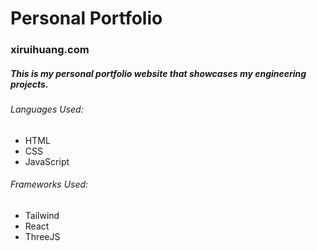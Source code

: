# Personal Portfolio
<h3> xiruihuang.com </h3>
<h5>
  This is my personal portfolio website that showcases my engineering projects.
</h5>

<h6>
  Languages Used:
</h6>
<p>
  <ul>
    <li>HTML</li>
    <li>CSS</li>
    <li>JavaScript</li>
  </ul>
</p>

<h6>
  Frameworks Used:
</h6>
<p>
  <ul>
    <li>Tailwind</li>
    <li>React</li>
    <li>ThreeJS</li>
  </ul>
</p>

